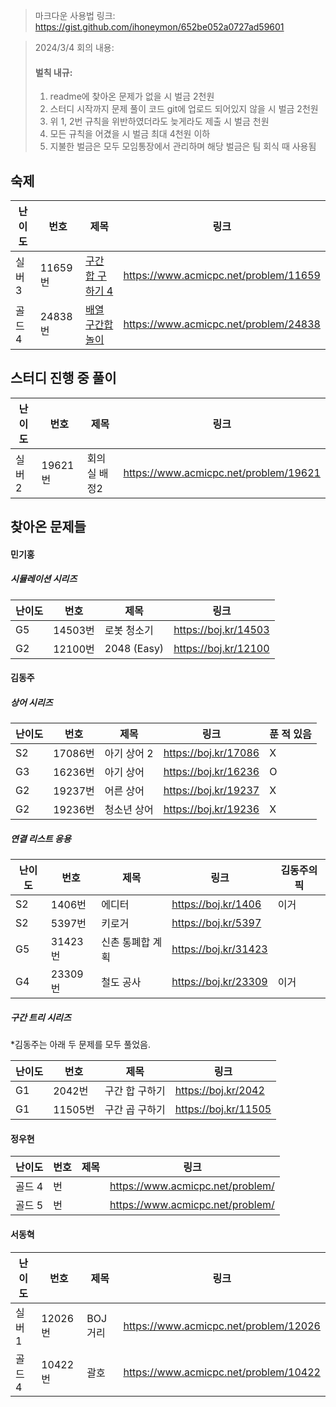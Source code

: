 > 마크다운 사용법 링크: https://gist.github.com/ihoneymon/652be052a0727ad59601

> 2024/3/4 회의 내용:
> #### **벌칙 내규:**
> 1. readme에 찾아온 문제가 없을 시 벌금 2천원
> 2. 스터디 시작까지 문제 풀이 코드 git에 업로드 되어있지 않을 시 벌금 2천원
> 3. 위 1, 2번 규칙을 위반하였더라도 늦게라도 제출 시 벌금 천원
> 4. 모든 규칙을 어겼을 시 벌금 최대 4천원 이하
> 5. 지불한 벌금은 모두 모임통장에서 관리하며 해당 벌금은 팀 회식 때 사용됨

## 숙제
|난이도|번호|제목|링크|
|-----|-----|---------------------|----------------------------------------|
|실버 3|11659번|[구간 합 구하기 4](https://www.acmicpc.net/problem/11659)|https://www.acmicpc.net/problem/11659|
|골드 4|24838번|[배열 구간합 놀이](https://www.acmicpc.net/problem/24838)|https://www.acmicpc.net/problem/24838|

## 스터디 진행 중 풀이
|난이도|번호|제목|링크|
|-----|-----|----------|----------------------------------------|
|실버 2|19621번|회의실 배정2|https://www.acmicpc.net/problem/19621|


## 찾아온 문제들
#### 민기홍
##### 시뮬레이션 시리즈
|난이도|번호|제목|링크|
|-----|-----|---------------------|----------------------------------------|
| G5     | 14503번 | 로봇 청소기 | https://boj.kr/14503 |
| G2     | 12100번 | 2048 (Easy)| https://boj.kr/12100 |

#### 김동주

##### 상어 시리즈

| 난이도 | 번호    | 제목        | 링크                 | 푼 적 있음 |
| ------ | ------- | ----------- | -------------------- | ---------- |
| S2     | 17086번 | 아기 상어 2 | https://boj.kr/17086 | X          |
| G3     | 16236번 | 아기 상어   | https://boj.kr/16236 | O          |
| G2     | 19237번 | 어른 상어   | https://boj.kr/19237 | X          |
| G2     | 19236번 | 청소년 상어 | https://boj.kr/19236 | X          |

##### 연결 리스트 응용

| 난이도 | 번호    | 제목             | 링크                 | 김동주의 픽 |
| ------ | ------- | ---------------- | -------------------- | ----------- |
| S2     | 1406번  | 에디터           | https://boj.kr/1406  | 이거        |
| S2     | 5397번  | 키로거           | https://boj.kr/5397  |             |
| G5     | 31423번 | 신촌 통폐합 계획 | https://boj.kr/31423 |             |
| G4     | 23309번 | 철도 공사        | https://boj.kr/23309 | 이거        |

##### 구간 트리 시리즈

*김동주는 아래 두 문제를 모두 풀었음.

| 난이도 | 번호    | 제목           | 링크                 |
| ------ | ------- | -------------- | -------------------- |
| G1     | 2042번  | 구간 합 구하기 | https://boj.kr/2042  |
| G1     | 11505번 | 구간 곱 구하기 | https://boj.kr/11505 |


#### 정우현
|난이도|번호|제목|링크|
|-----|-----|---------------------|----------------------------------------|
|골드 4|번||https://www.acmicpc.net/problem/|
|골드 5|번||https://www.acmicpc.net/problem/|

#### 서동혁
|난이도|번호|제목|링크|
|-----|-----|---------------------|----------------------------------------|
| 실버 1 | 12026번   | BOJ거리     | https://www.acmicpc.net/problem/12026 |
| 골드 4 | 10422번   | 괄호     | https://www.acmicpc.net/problem/10422 |
